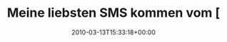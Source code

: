 ---
retweeted: false
source: <a href="http://twitter.com" rel="nofollow">Twitter Web Client</a>
entities:
  hashtags: []
  symbols: []
  user_mentions:
  - name: Philip
    screen_name: PhilOnFire
    indices:
    - '30'
    - '41'
    id_str: '739681261'
    id: '739681261'
  urls: []
display_text_range:
- '0'
- '72'
favorite_count: '0'
id_str: '10426155928'
truncated: false
retweet_count: '0'
id: '10426155928'
created_at: Sat Mar 13 15:33:18 +0000 2010
favorited: false
full_text: Meine liebsten SMS kommen vom [@philonfire](https://twitter.com/philonfire)
  und ham nur 8 Buchstaben drin.
lang: de
tags:
- pesos:twitter
date: '2010-03-13T15:33:18+00:00'
src: https://twitter.com/bascht/status/10426155928
original_url: https://twitter.com/bascht/status/10426155928
type: twitter_tweet
text: Meine liebsten SMS kommen vom [@philonfire](https://twitter.com/philonfire)
  und ham nur 8 Buchstaben drin.
title: Meine liebsten SMS kommen vom [

---